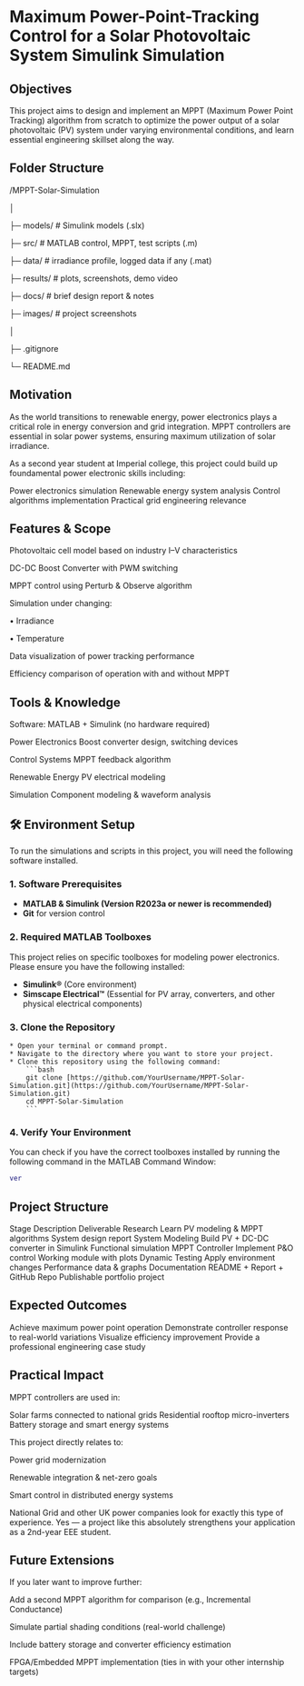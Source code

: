 # Maximum Power-Point-Tracking Control for a Solar Photovoltaic System Simulink Simulation

## Objectives

This project aims to design and implement an MPPT (Maximum Power Point Tracking) algorithm from scratch to optimize the power output of a solar photovoltaic (PV) system under varying environmental conditions, and learn essential engineering skillset along the way. 

## Folder Structure
/MPPT-Solar-Simulation

│

├─ models/      # Simulink models (.slx)

├─ src/         # MATLAB control, MPPT, test scripts (.m)

├─ data/        # irradiance profile, logged data if any (.mat)

├─ results/     # plots, screenshots, demo video

├─ docs/        # brief design report & notes

├─ images/      # project screenshots

│

├─ .gitignore

└─ README.md

## Motivation

As the world transitions to renewable energy, power electronics plays a critical role in energy conversion and grid integration. MPPT controllers are essential in solar power systems, ensuring maximum utilization of solar irradiance.

As a second year student at Imperial college, this project could build up foundamental power electronic skills including:

 Power electronics simulation
 Renewable energy system analysis
 Control algorithms implementation
 Practical grid engineering relevance

## Features & Scope

 Photovoltaic cell model based on industry I–V characteristics
 
 DC-DC Boost Converter with PWM switching
 
 MPPT control using Perturb & Observe algorithm
 
 Simulation under changing:

• Irradiance

• Temperature
 
 Data visualization of power tracking performance
 
 Efficiency comparison of operation with and without MPPT

## Tools & Knowledge

Software: MATLAB + Simulink (no hardware required)

Power Electronics	Boost converter design, switching devices

Control Systems	MPPT feedback algorithm

Renewable Energy	PV electrical modeling

Simulation	Component modeling & waveform analysis
## 🛠️ Environment Setup

To run the simulations and scripts in this project, you will need the following software installed.

### 1. Software Prerequisites

* **MATLAB & Simulink (Version R2023a or newer is recommended)**
* **Git** for version control

### 2. Required MATLAB Toolboxes

This project relies on specific toolboxes for modeling power electronics. Please ensure you have the following installed:

* **Simulink®** (Core environment)
* **Simscape Electrical™** (Essential for PV array, converters, and other physical electrical components)

### 3. Clone the Repository

    * Open your terminal or command prompt.
    * Navigate to the directory where you want to store your project.
    * Clone this repository using the following command:
        ```bash
        git clone [https://github.com/YourUsername/MPPT-Solar-Simulation.git](https://github.com/YourUsername/MPPT-Solar-Simulation.git)
        cd MPPT-Solar-Simulation
        ```

### 4. Verify Your Environment

You can check if you have the correct toolboxes installed by running the following command in the MATLAB Command Window:

```matlab
ver
```

## Project Structure
Stage	Description	Deliverable
 Research	Learn PV modeling & MPPT algorithms	System design report
 System Modeling	Build PV + DC-DC converter in Simulink	Functional simulation
 MPPT Controller	Implement P&O control	Working module with plots
 Dynamic Testing	Apply environment changes	Performance data & graphs
 Documentation	README + Report + GitHub Repo	Publishable portfolio project
## Expected Outcomes

 Achieve maximum power point operation
 Demonstrate controller response to real-world variations
 Visualize efficiency improvement
 Provide a professional engineering case study


## Practical Impact

MPPT controllers are used in:

 Solar farms connected to national grids
 Residential rooftop micro-inverters
 Battery storage and smart energy systems

This project directly relates to:

Power grid modernization

Renewable integration & net-zero goals

Smart control in distributed energy systems

National Grid and other UK power companies look for exactly this type of experience. Yes — a project like this absolutely strengthens your application as a 2nd-year EEE student.

## Future Extensions 

If you later want to improve further:

Add a second MPPT algorithm for comparison (e.g., Incremental Conductance)

Simulate partial shading conditions (real-world challenge)

Include battery storage and converter efficiency estimation

FPGA/Embedded MPPT implementation (ties in with your other internship targets)


